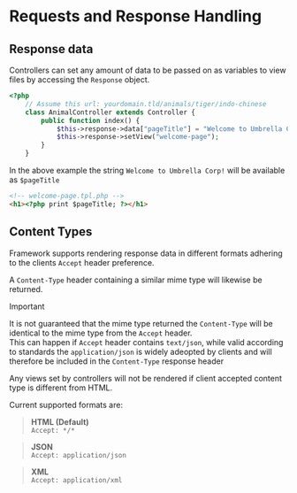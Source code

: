 # Requests and Response Handling

## Response data

Controllers can set any amount of data to be passed on as variables to view files by accessing the `Response` object.  

```php
<?php
	// Assume this url: yourdomain.tld/animals/tiger/indo-chinese
	class AnimalController extends Controller {
		public function index() {
			$this->response->data["pageTitle"] = "Welcome to Umbrella Corp!";
			$this->response->setView("welcome-page");
		}
	}
```

In the above example the string `Welcome to Umbrella Corp!` will be available as `$pageTitle`

```html
<!-- welcome-page.tpl.php -->
<h1><?php print $pageTitle; ?></h1>
```

## Content Types
Framework supports rendering response data in different formats adhering to the clients `Accept` header preference.

A `Content-Type` header containing a similar mime type will likewise be returned.  

> [!IMPORTANT]
> It is not guaranteed that the mime type returned the `Content-Type` will be identical to the mime type from the `Accept` header.  
> This can happen if `Accept` header contains `text/json`, while valid according to standards the `application/json` is widely adeopted by clients and will therefore be included in the `Content-Type` response header

Any views set by controllers will not be rendered if client accepted content type is different from HTML.  

Current supported formats are:

> **HTML (Default)**  
> `Accept: */*`  

> **JSON**  
> `Accept: application/json`  

> **XML**  
> `Accept: application/xml`  
